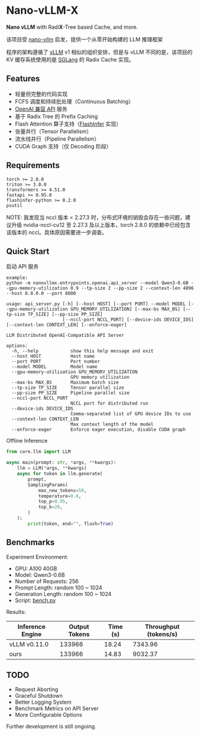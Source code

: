 # Nano-vLLM-X

**Nano vLLM** with Radi**X**-Tree based Cache, and more.

该项目受 [nano-vllm](https://github.com/GeeeekExplorer/nano-vllm/tree/main) 启发，提供一个从零开始构建的 LLM 推理框架

程序的架构遵循了 [vLLM](https://github.com/vllm-project/vllm) v1 相似的组织安排，但是与 vLLM 不同的是，该项目的 KV 缓存系统使用的是 [SGLang](https://github.com/sgl-project/sglang) 的 Radix Cache 实现。

## Features

- 轻量但完整的代码实现
- FCFS 调度和持续批处理（Continuous Batching）
- [OpenAI 兼容 API](https://platform.openai.com/docs/api-reference/chat/create) 服务
- 基于 Radix Tree 的 Prefix Caching
- Flash Attention 算子支持（[FlashInfer](https://github.com/flashinfer-ai/flashinfer) 实现）
- 张量并行（Tensor Parallelism）
- 流水线并行（Pipeline Parallelism）
- CUDA Graph 支持（仅 Decoding 阶段）

## Requirements

```plaintext
torch >= 2.8.0
triton >= 3.0.0
transformers >= 4.51.0
fastapi >= 0.95.0
flashinfer-python >= 0.2.0
psutil
```

NOTE: 我发现当 nccl 版本 < 2.27.3 时，分布式环境的销毁会存在一些问题，建议升级 nvidia-nccl-cu12 至 2.27.3 及以上版本，torch 2.8.0 的依赖中已经包含该版本的 nccl。具体原因需要进一步调查。

## Quick Start

启动 API 服务

```plaintext
example:
python -m nanovllmx.entrypoints.openai.api_server --model Qwen3-0.6B --gpu-memory-utilization 0.9 --tp-size 2 --pp-size 2 --context-len 4096 --host 0.0.0.0 --port 8000

usage: api_server.py [-h] [--host HOST] [--port PORT] --model MODEL [--gpu-memory-utilization GPU_MEMORY_UTILIZATION] [--max-bs MAX_BS] [--tp-size TP_SIZE] [--pp-size PP_SIZE]
                     [--nccl-port NCCL_PORT] [--device-ids DEVICE_IDS] [--context-len CONTEXT_LEN] [--enforce-eager]

LLM Distributed OpenAI-Compatible API Server

options:
  -h, --help            show this help message and exit
  --host HOST           Host name
  --port PORT           Port number
  --model MODEL         Model name
  --gpu-memory-utilization GPU_MEMORY_UTILIZATION
                        GPU memory utilization
  --max-bs MAX_BS       Maximum batch size
  --tp-size TP_SIZE     Tensor parallel size
  --pp-size PP_SIZE     Pipeline parallel size
  --nccl-port NCCL_PORT
                        NCCL port for distributed run
  --device-ids DEVICE_IDS
                        Comma-separated list of GPU device IDs to use
  --context-len CONTEXT_LEN
                        Max context length of the model
  --enforce-eager       Enforce eager execution, disable CUDA graph
```

Offline Inference

```py
from core.llm import LLM

async main(prompt: str, *args, **kwargs):
    llm = LLM(*args, **kwargs)
    async for token in llm.generate(
        prompt,
        SamplingParams(
            max_new_tokens=50,
            temperature=0.6,
            top_p=0.95,
            top_k=20,
        )
    ):
        print(token, end="", flush=True)
```

## Benchmarks

Experiment Environment:

- GPU: A100 40GB
- Model: Qwen3-0.6B
- Number of Requests: 256
- Prompt Length: random 100 ~ 1024
- Generation Length: random 100 ~ 1024
- Script: [bench.py](bench.py)

Results:

| Inference Engine | Output Tokens | Time (s) | Throughput (tokens/s) |
|------------------|---------------|----------|-----------------------|
| vLLM v0.11.0     | 133966        | 18.24    |  7343.96              |
| ours             | 133966        | 14.83    |  9032.37              |

## TODO

- Request Aborting
- Graceful Shutdown
- Better Logging System
- Benchmark Metrics on API Server
- More Configurable Options

Further development is still ongoing.
